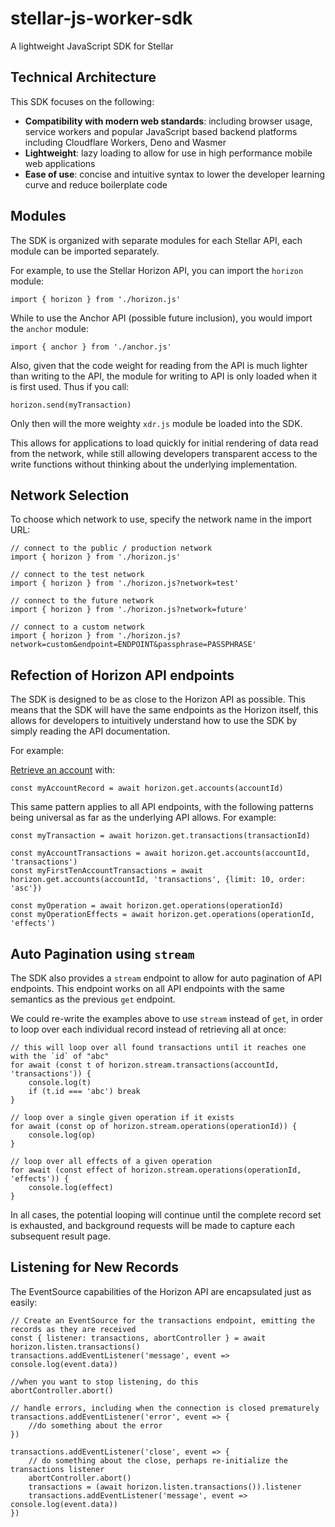 # stellar-js-worker-sdk
A lightweight JavaScript SDK for Stellar

## Technical Architecture

This SDK focuses on the following:

- **Compatibility with modern web standards**: including browser usage, service workers and popular JavaScript based backend platforms including Cloudflare Workers, Deno and Wasmer
- **Lightweight**: lazy loading to allow for use in high performance mobile web applications
- **Ease of use**: concise and intuitive syntax to lower the developer learning curve and reduce boilerplate code

## Modules

The SDK is organized with separate modules for each Stellar API, each module can be imported separately. 

For example, to use the Stellar Horizon API, you can import the `horizon` module:

```
import { horizon } from './horizon.js'
```

While to use the Anchor API (possible future inclusion), you would import the `anchor` module: 

```
import { anchor } from './anchor.js'
```

Also, given that the code weight for reading from the API is much lighter than writing to the API, the module for writing to API is only loaded when it is first used. Thus if you call: 

```
horizon.send(myTransaction)
```

Only then will the more weighty `xdr.js` module be loaded into the SDK. 

This allows for applications to load quickly for initial rendering of data read from the network, while still allowing developers transparent access to the write functions without thinking about the underlying implementation.

## Network Selection

To choose which network to use, specify the network name in the import URL: 

```
// connect to the public / production network
import { horizon } from './horizon.js'

// connect to the test network
import { horizon } from './horizon.js?network=test'

// connect to the future network
import { horizon } from './horizon.js?network=future'

// connect to a custom network
import { horizon } from './horizon.js?network=custom&endpoint=ENDPOINT&passphrase=PASSPHRASE'

```

## Refection of Horizon API endpoints

The SDK is designed to be as close to the Horizon API as possible. This means that the SDK will have the same endpoints as the Horizon itself, this allows for developers to intuitively understand how to use the SDK by simply reading the API documentation. 

For example: 

[Retrieve an account](https://developers.stellar.org/api/horizon/resources/retrieve-an-account) with: 

```
const myAccountRecord = await horizon.get.accounts(accountId)
```

This same pattern applies to all API endpoints, with the following patterns being universal as far as the underlying API allows. For example: 

```
const myTransaction = await horizon.get.transactions(transactionId)

const myAccountTransactions = await horizon.get.accounts(accountId, 'transactions')
const myFirstTenAccountTransactions = await horizon.get.accounts(accountId, 'transactions', {limit: 10, order: 'asc'})

const myOperation = await horizon.get.operations(operationId)
const myOperationEffects = await horizon.get.operations(operationId, 'effects')

```

## Auto Pagination using `stream`

The SDK also provides a `stream` endpoint to allow for auto pagination of API endpoints. This endpoint works on all API endpoints with the same semantics as the previous `get` endpoint.

We could re-write the examples above to use `stream` instead of `get`, in order to loop over each individual record instead of retrieving all at once: 

```
// this will loop over all found transactions until it reaches one with the `id` of "abc"
for await (const t of horizon.stream.transactions(accountId, 'transactions')) {
    console.log(t)
    if (t.id === 'abc') break
}

// loop over a single given operation if it exists
for await (const op of horizon.stream.operations(operationId)) {
    console.log(op)
}

// loop over all effects of a given operation
for await (const effect of horizon.stream.operations(operationId, 'effects')) {
    console.log(effect)
}

```

In all cases, the potential looping will continue until the complete record set is exhausted, and background requests will be made to capture each subsequent result page.


## Listening for New Records

The EventSource capabilities of the Horizon API are encapsulated just as easily: 

```
// Create an EventSource for the transactions endpoint, emitting the records as they are received
const { listener: transactions, abortController } = await horizon.listen.transactions()
transactions.addEventListener('message', event => console.log(event.data))

//when you want to stop listening, do this
abortController.abort()

// handle errors, including when the connection is closed prematurely
transactions.addEventListener('error', event => {
    //do something about the error
})

transactions.addEventListener('close', event => {
    // do something about the close, perhaps re-initialize the transactions listener
    abortController.abort()
    transactions = (await horizon.listen.transactions()).listener
    transactions.addEventListener('message', event => console.log(event.data))    
})

```

